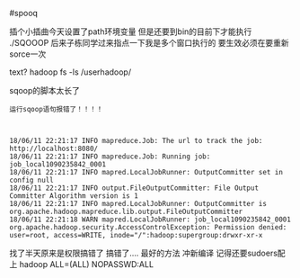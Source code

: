 #spooq
>>
插个小插曲今天设置了path环境变量
但是还要到bin的目前下才能执行  ./SQOOOP
后来子栋同学过来指点一下我是多个窗口执行的 要生效必须在要重新sorce一次
>>
text?
hadoop fs -ls  /userhadoop/

sqoop的脚本太长了
```
运行sqoop语句报错了！！！！



18/06/11 22:21:17 INFO mapreduce.Job: The url to track the job: http://localhost:8080/
18/06/11 22:21:17 INFO mapreduce.Job: Running job: job_local1090235842_0001
18/06/11 22:21:17 INFO mapred.LocalJobRunner: OutputCommitter set in config null
18/06/11 22:21:17 INFO output.FileOutputCommitter: File Output Committer Algorithm version is 1
18/06/11 22:21:17 INFO mapred.LocalJobRunner: OutputCommitter is org.apache.hadoop.mapreduce.lib.output.FileOutputCommitter
18/06/11 22:21:18 WARN mapred.LocalJobRunner: job_local1090235842_0001
org.apache.hadoop.security.AccessControlException: Permission denied: user=root, access=WRITE, inode="/":hadoop:supergroup:drwxr-xr-x
```
找了半天原来是权限搞错了  搞错了....
最好的方法 冲新编译  记得还要sudoers配上
    hadoop  ALL=(ALL)       NOPASSWD:ALL
